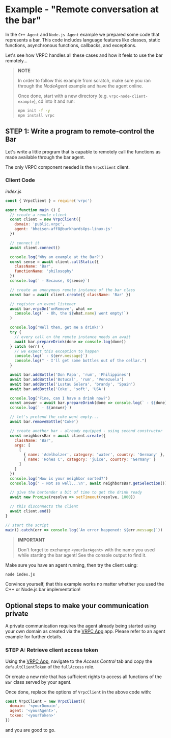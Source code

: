 # Example - "Remote conversation at the bar"

In the `C++ Agent` and `Node.js Agent` example we prepared some code that
represents a bar. This code includes language features like classes, static
functions, asynchronous functions, callbacks, and exceptions.

Let's see how VRPC handles all these cases and how it feels to use the bar
remotely...

> **NOTE**
>
> In order to follow this example from scratch, make sure you ran through the
> *NodeAgent* example and have the agent online.
>
> Once done, start with a new
> directory (e.g. `vrpc-node-client-example`), cd into it and run:
>
> ```bash
> npm init -f -y
> npm install vrpc
> ```

## STEP 1: Write a program to remote-control the Bar

Let's write a little program that is capable to remotely call the functions
as made available through the bar agent.

The only VRPC component needed is the `VrpcClient` client.

### Client Code

*index.js*

```javascript
const { VrpcClient } = require('vrpc')

async function main () {
  // create a remote client
  const client = new VrpcClient({
    domain: 'public.vrpc',
    agent: 'bheisen-aff8@burkhardsXps-linux-js'
  })

  // connect it
  await client.connect()

  console.log('Why an example at the Bar?')
  const sense = await client.callStatic({
    className: 'Bar',
    functionName: 'philosophy'
  })
  console.log(` - Because, ${sense}`)

  // create an anonymous remote instance of the bar class
  const bar = await client.create({ className: 'Bar' })

  // register an event listener
  await bar.vrpcOn('onRemove', what =>
    console.log(` - Oh, the ${what.name} went empty!`)
  )

  console.log('Well then, get me a drink!')
  try {
    // every call on the remote instance needs an await
    await bar.prepareDrink(done => console.log(done))
  } catch (err) {
    // we expect this exception to happen
    console.log(` - ${err.message}`)
    console.log(" - I'll get some bottles out of the cellar.")
  }

  await bar.addBottle('Don Papa', 'rum', 'Philippines')
  await bar.addBottle('Botucal', 'rum', 'Venezuela')
  await bar.addBottle('Lustau Solera', 'brandy', 'Spain')
  await bar.addBottle('Coke', 'soft', 'USA')

  console.log('Fine, can I have a drink now?')
  const answer = await bar.prepareDrink(done => console.log(` - ${done}`))
  console.log(` - ${answer}`)

  // let's pretend the coke went empty...
  await bar.removeBottle('Coke')

  // create another bar - already equipped - using second constructor
  const neighborsBar = await client.create({
    className: 'Bar',
    args: [
      [
        { name: 'Adelholzer', category: 'water', country: 'Germany' },
        { name: 'Hohes C', category: 'juice', country: 'Germany' }
      ]
    ]
  })
  console.log('How is your neighbor sorted?')
  console.log(' - Not so well...\n', await neighborsBar.getSelection())

  // give the bartender a bit of time to get the drink ready
  await new Promise(resolve => setTimeout(resolve, 1000))

  // this disconnects the client
  await client.end()
}

// start the script
main().catch(err => console.log(`An error happened: ${err.message}`))
```

> **IMPORTANT**
>
> Don't forget to exchange `<yourBarAgent>` with the name you used while
> starting the bar agent! See the console output to find it.

Make sure you have an agent running, then try the client using:

```bash
node index.js
```

Convince yourself, that this example works no matter whether you used the C++ or
Node.js bar implementation!

## Optional steps to make your communication private

A private communication requires the agent already being started using your own
domain as created via the [VRPC App](https://app.vrpc.io) app. Please refer to
an agent example for further details.

### STEP A: Retrieve client access token

Using the [VRPC App](https://app.vrpc.io), navigate to the *Access Control* tab
and copy the `defaultClientToken` of the `fullAccess` role.

Or create a new role that has sufficient rights to access all functions of the
`Bar` class served by your agent.

Once done, replace the options of `VrpcClient` in the above code with:

```javascript
const VrpcClient = new VrpcClient({
  domain: '<yourDomain',
  agent: '<yourAgent>',
  token: '<yourToken>'
})
```

and you are good to go.
